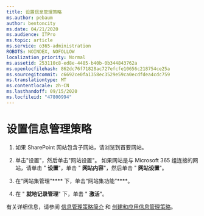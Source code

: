 ```yaml
---
title: 设置信息管理策略
ms.author: pebaum
author: bentoncity
ms.date: 04/21/2020
ms.audience: ITPro
ms.topic: article
ms.service: o365-administration
ROBOTS: NOINDEX, NOFOLLOW
localization_priority: Normal
ms.assetid: 253110c8-ed8e-4485-b40b-0b344843762a
ms.openlocfilehash: 862dc76f71828ac727efcfe10656c218754ce25a
ms.sourcegitcommit: c6692ce0fa1358ec3529e59ca0ecdfdea4cdc759
ms.translationtype: MT
ms.contentlocale: zh-CN
ms.lasthandoff: 09/15/2020
ms.locfileid: "47800994"
---
```

# <a name="set-up-information-management-policies"></a>设置信息管理策略

1. 如果 SharePoint 网站包含子网站，请浏览到首要网站。
    
2. 单击"设置"，然后单击"网站设置"。 如果网站是与 Microsoft 365 组连接的网站，请单击 " **设置**"，单击 " **网站内容**"，然后单击 " **网站设置**"。
    
3. 在“网站集管理”**** 下，单击“网站集功能”****。
    
4. 在 " **就地记录管理**" 下，单击 " **激活**"。
    
有关详细信息，请参阅 [信息管理策略简介](https://go.microsoft.com/fwlink/?linkid=404239) 和 [创建和应用信息管理策略](https://go.microsoft.com/fwlink/?linkid=2003916)。
  

